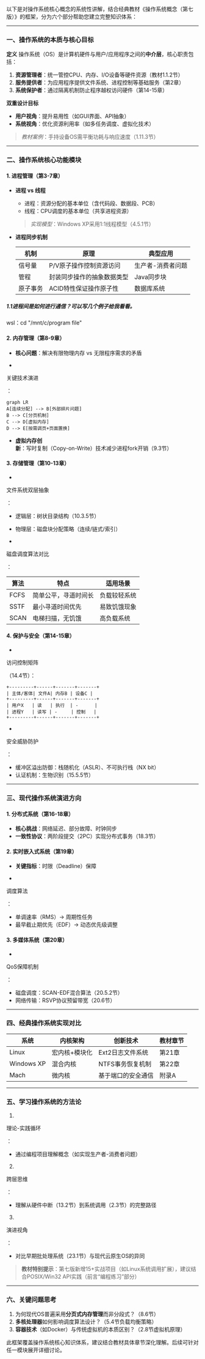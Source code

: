 以下是对操作系统核心概念的系统性讲解，结合经典教材《操作系统概念（第七版）》的框架，分为六个部分帮助您建立完整知识体系：

------

### 一、操作系统的本质与核心目标

**定义**
 操作系统（OS）是计算机硬件与用户/应用程序之间的​**​中介层​**​，核心职责包括：

1. **资源管理者**：统一管控CPU、内存、I/O设备等硬件资源（教材1.1.2节）
2. **服务提供者**：为应用程序提供文件系统、进程控制等基础服务（第2章）
3. **系统保护者**：通过隔离机制防止程序越权访问硬件（第14-15章）

**双重设计目标**

- **用户视角**：提升易用性（如GUI界面、API抽象）
- **系统视角**：优化资源利用率（如多任务调度、虚拟化技术）

> *教材案例*：手持设备OS需平衡功耗与响应速度（1.11.3节）

------

### 二、操作系统核心功能模块

#### 1. 进程管理（第3-7章）

- **进程 vs 线程**

  - 进程：资源分配的基本单位（含代码段、数据段、PCB）
  - 线程：CPU调度的基本单位（共享进程资源）

  > *实现模型*：Windows XP采用1:1线程模型（4.5.1节）


- **进程同步机制**

  | 机制     | 原理                       | 典型应用          |
  | -------- | -------------------------- | ----------------- |
  | 信号量   | P/V原子操作控制资源访问    | 生产者-消费者问题 |
  | 管程     | 封装同步操作的抽象数据类型 | Java同步块        |
  | 原子事务 | ACID特性保证操作原子性     | 数据库系统        |

##### 1.1进程间是如何进行通信？可以写几个例子给我看看。

wsl：cd  "/mnt/c/program file"



#### 2. 内存管理（第8-9章）

- **核心问题**：解决有限物理内存 vs 无限程序需求的矛盾

- 

  关键技术演进

  ：

  ```
  graph LR
  A[连续分配] --> B[外部碎片问题]
  B --> C[分页机制]
  C --> D[虚拟内存]
  D --> E[按需调页+页面置换]
  ```

- **虚拟内存创新**：写时复制（Copy-on-Write）技术减少进程fork开销（9.3节）

#### 3. 存储管理（第10-13章）

- 

  文件系统双层抽象

  ：

  - 逻辑层：树状目录结构（10.3.5节）
  - 物理层：磁盘块分配策略（连续/链式/索引）

- 

  磁盘调度算法对比

  ：

  | 算法 | 特点                 | 适用场景     |
  | ---- | -------------------- | ------------ |
  | FCFS | 简单公平，寻道时间长 | 负载较轻系统 |
  | SSTF | 最小寻道时间优先     | 易致饥饿现象 |
  | SCAN | 电梯扫描，无饥饿     | 高负载系统   |

#### 4. 保护与安全（第14-15章）

- 

  访问控制矩阵

  （14.4节）：

  ```
  +---------+------+-------+-------+
  | 主体/客体| 文件A| 内存B | 设备C |
  +---------+------+-------+-------+
  | 用户X   | 读   | 执行  | -      |
  | 进程Y   | 读写 | -     | 控制   |
  +---------+------+-------+-------+
  ```

- 

  安全威胁防护

  ：

  - 缓冲区溢出防御：栈随机化（ASLR）、不可执行栈（NX bit）
  - 认证机制：生物识别（15.5.5节）

------

### 三、现代操作系统演进方向

#### 1. 分布式系统（第16-18章）

- **核心挑战**：网络延迟、部分故障、时钟同步
- **一致性协议**：两阶段提交（2PC）实现分布式事务（18.3节）

#### 2. 实时嵌入式系统（第19章）

- **关键指标**：时限（Deadline）保障

- 

  调度算法

  ：

  - 单调速率（RMS）→ 周期性任务
  - 最早截止期优先（EDF）→ 动态优先级调整

#### 3. 多媒体系统（第20章）

- 

  QoS保障机制

  ：

  - 磁盘调度：SCAN-EDF混合算法（20.5.2节）
  - 网络传输：RSVP协议预留带宽（20.6节）

------

### 四、经典操作系统实现对比

| 系统       | 内核架构      | 创新技术           | 教材章节 |
| ---------- | ------------- | ------------------ | -------- |
| Linux      | 宏内核+模块化 | Ext2日志文件系统   | 第21章   |
| Windows XP | 混合内核      | NTFS事务恢复机制   | 第22章   |
| Mach       | 微内核        | 基于端口的安全通信 | 附录A    |

------

### 五、学习操作系统的方法论

1. 

   理论-实践循环

   ：

   - 通过编程项目理解概念（如实现生产者-消费者问题）

2. 

   跨层思维

   ：

   - 理解从硬件中断（13.2节）到系统调用（2.3节）的完整路径

3. 

   演进视角

   ：

   - 对比早期批处理系统（23.1节）与现代云原生OS的异同

> **教材特别提示**：第七版新增15+实战项目（如Linux系统调用扩展），建议结合POSIX/Win32 API实践（前言“编程练习”部分）

------

### 六、关键问题思考

1. 为何现代OS普遍采用**分页式内存管理**而非分段式？（8.6节）
2. **多核处理器**如何影响调度算法设计？（5.4节负载均衡策略）
3. **容器技术**（如Docker）与传统虚拟机的本质区别？（2.8节虚拟机原理）

此框架覆盖操作系统核心知识体系，建议结合教材具体章节深化理解。后续可针对任一模块展开详细讨论。